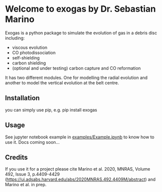 # Welcome to exogas by Dr. Sebastian Marino

Exogas is a python package to simulate the evolution of gas in a debris disc including:

- viscous evolution
- CO photodissociation
- self-shielding
- carbon shielding
- (optional and under testing) carbon capture and CO reformation

It has two different modules. One for modelling the radial evolution
and another to model the vertical evolution at the belt centre.

## Installation

you can simply use pip, e.g. pip install exogas

## Usage

See jupyter notebook example in [examples/Example.ipynb](https://github.com/SebaMarino/exogas/blob/main/docs/examples/Simple_Example.ipynb) to know how to use it. Docs coming soon...

## Credits

If you use it for a project please cite Marino et al. 2020, MNRAS, Volume 492, Issue 3, p.4409-4429 (https://ui.adsabs.harvard.edu/abs/2020MNRAS.492.4409M/abstract) and Marino et al. in prep.